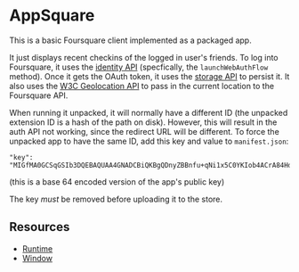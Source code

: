 # AppSquare

This is a basic Foursquare client implemented as a packaged app.

It just displays recent checkins of the logged in user's friends. To log into Foursquare, it uses the [identity API](http://developer.chrome.com/trunk/apps/identity.html) (specfically, the `launchWebAuthFlow` method). Once it gets the OAuth token, it uses the [storage API](http://developer.chrome.com/trunk/apps/storage.html) to persist it. It also uses the [W3C Geolocation API](http://www.w3.org/TR/geolocation-API/) to pass in the current location to the Foursquare API.

When running it unpacked, it will normally have a different ID (the unpacked
extension ID is a hash of the path on disk). However, this will result in the
auth API not working, since the redirect URL will be different. To force the
unpacked app to have the same ID, add this key and value to `manifest.json`:

    "key": "MIGfMA0GCSqGSIb3DQEBAQUAA4GNADCBiQKBgQDnyZBBnfu+qNi1x5C0YKIob4ACrA84HdMArTGobttMHIxM2Z6aLshFmoKZa/pbyQS6D5yNywr4KM/llWiY2aV2puIflUxRT8SjjPehswCvm6eWQM+r3mB755m48x+diDl8URJsX4AJ3pQHnKWEvitZcuBh0GTfsLzKU/BfHEaH7QIDAQAB"
(this is a base 64 encoded version of the app's public key)

The key *must* be removed before uploading it to the store.

## Resources

* [Runtime](http://developer.chrome.com/trunk/apps/app.runtime.html)
* [Window](http://developer.chrome.com/trunk/apps/app.window.html)
